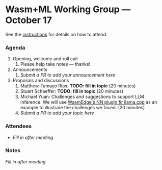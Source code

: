 # Wasm+ML Working Group &mdash; October 17

See the [instructions](../README.md) for details on how to attend.

### Agenda

1. Opening, welcome and roll call
    1. Please help take notes &mdash; thanks!
1. Announcements
    1. _Submit a PR to add your announcement here_
1. Proposals and discussions
    1. Matthew-Tamayo Rios: __TODO: fill in topic__ (20 minutes)
    1. Stuart Schaeffer: __TODO: fill in topic__ (20 minutes)
    1. Michael Yuan: Challenges and suggestions to support LLM inference. We will use [WasmEdge's NN plugin fir llama.cpp](https://github.com/second-state/WasmEdge-WASINN-examples/tree/master/wasmedge-ggml-llama-interactive) as an example to illustrare the challenges we faced. (20 minutes)
    1. _Submit a PR to add your topic here_

### Attendees

- _Fill in after meeting_

### Notes

_Fill in after meeting_
